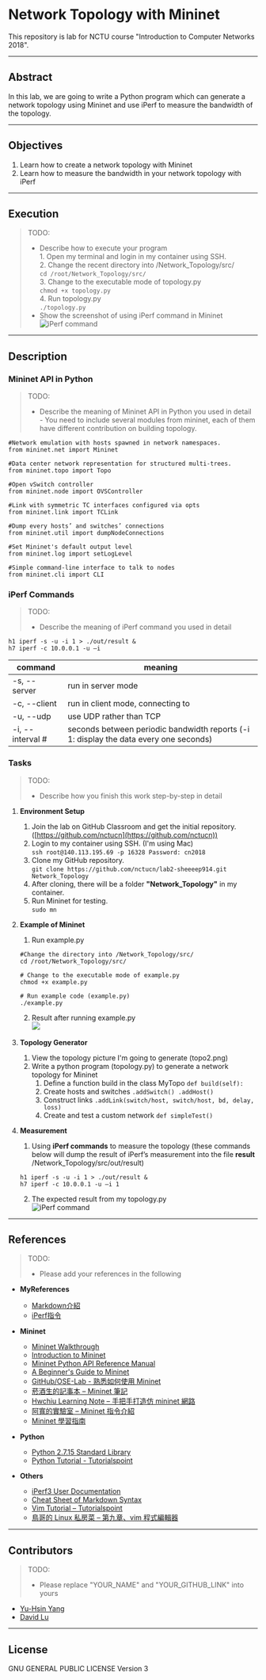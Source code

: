 # Network Topology with Mininet

This repository is lab for NCTU course "Introduction to Computer Networks 2018".

---
## Abstract

In this lab, we are going to write a Python program which can generate a network topology using Mininet and use iPerf to measure the bandwidth of the topology.

---
## Objectives

1. Learn how to create a network topology with Mininet
2. Learn how to measure the bandwidth in your network topology with iPerf

---
## Execution

> TODO: 
> * Describe how to execute your program  
	1.  Open my terminal and login in my container using SSH.       
	2.  Change the recent directory into /Network_Topology/src/   
	`cd /root/Network_Topology/src/`    
	3.  Change to the executable mode of topology.py   
	`chmod +x topology.py`    
	4.  Run topology.py  
	`./topology.py`    
> * Show the screenshot of using iPerf command in Mininet
	![iPerf command](iPerf_Command.png)

---
## Description

### Mininet API in Python

> TODO:
> * Describe the meaning of Mininet API in Python you used in detail  
	-  You need to include several modules from mininet, each of them have different contribution on building  topology.  

	#Network emulation with hosts spawned in network namespaces. 
	from mininet.net import Mininet
	
	#Data center network representation for structured multi-trees.
	from mininet.topo import Topo
	
	#Open vSwitch controller
	from mininet.node import OVSController
	
	#Link with symmetric TC interfaces configured via opts
	from mininet.link import TCLink
	
	#Dump every hosts’ and switches’ connections
	from mininet.util import dumpNodeConnections
	
	#Set Mininet's default output level
	from mininet.log import setLogLevel
	
	#Simple command-line interface to talk to nodes
	from mininet.cli import CLI
	

### iPerf Commands

> TODO:
> * Describe the meaning of iPerf command you used in detail  

	h1 iperf -s -u -i 1 > ./out/result &
	h7 iperf -c 10.0.0.1 -u –i
	
|command|meaning|
|---|---|   
|-s, --server|run in server mode| 
|-c, --client    <host>|run in client mode, connecting to <host>| 
| -u, --udp         | use UDP rather than TCP | 
| -i, --interval  # | seconds between periodic bandwidth reports (-i 1: display the data every one seconds) |
	
### Tasks

> TODO:
> * Describe how you finish this work step-by-step in detail

1. **Environment Setup**
	1.  Join the lab on GitHub Classroom and get the initial repository. ([https://github.com/nctucn](https://github.com/nctucn))  
	2.  Login to my container using SSH. (I'm using Mac)  
	`ssh root@140.113.195.69 -p 16328
	 Password: cn2018`  
	3.  Clone my GitHub repository.  
	`git clone https://github.com/nctucn/lab2-sheeeep914.git Network_Topology`    
	4.  After cloning, there will be a folder **"Network_Topology"** in my container.   
	5.  Run Mininet for testing.  
	`sudo mn`   
2. **Example of Mininet**
	1.  Run example.py   
	```
	#Change the directory into /Network_Topology/src/
	cd /root/Network_Topology/src/
	
	# Change to the executable mode of example.py
	chmod +x example.py
	
	# Run example code (example.py)
	./example.py
	```
	2. Result after running example.py  
	![](Excuting_example.png)
	

3. **Topology Generator**
	1.  View the topology picture I'm going to generate (topo2.png)    
	2.  Write a python program (topology.py) to generate a network topology for Mininet    
		1.  Define a function build in the class MyTopo `def build(self):`  
		2.  Create hosts and switches `.addSwitch() .addHost()`  
		3.  Construct links `.addLink(switch/host, switch/host, bd, delay, loss)`  
		4.  Create and test a custom network `def simpleTest()`  

4. **Measurement**
	1.  Using **iPerf commands** to measure the topology
	(these commands below will dump the result of iPerf’s measurement into the file **result**	/Network_Topology/src/out/result)    
	```
	h1 iperf -s -u -i 1 > ./out/result &
	h7 iperf -c 10.0.0.1 -u –i 1
	```
	2.  The expected result from my topology.py  
	![iPerf command](iPerf_Command.png)
---
## References

> TODO: 
> * Please add your references in the following 
* **MyReferences** 
    * [Markdown介紹](https://bookdown.org/tpemartin/rmarkdown_intro/markdown-knitr.html#markdown-knitr)
    * [iPerf指令](https://cms.35g.tw/coding/%E5%88%A9%E7%94%A8-iperf-%E6%B8%AC%E8%A9%A6%E7%B6%B2%E8%B7%AF%E6%95%88%E8%83%BD/)

* **Mininet**
    * [Mininet Walkthrough](http://mininet.org/walkthrough/)
    * [Introduction to Mininet](https://github.com/mininet/mininet/wiki/Introduction-to-Mininet)
    * [Mininet Python API Reference Manual](http://mininet.org/api/annotated.html)
    * [A Beginner's Guide to Mininet](https://opensourceforu.com/2017/04/beginners-guide-mininet/)
    * [GitHub/OSE-Lab - 熟悉如何使用 Mininet](https://github.com/OSE-Lab/Learning-SDN/blob/master/Mininet/README.md)
    * [菸酒生的記事本 – Mininet 筆記](https://blog.laszlo.tw/?p=81)
    * [Hwchiu Learning Note – 手把手打造仿 mininet 網路](https://hwchiu.com/setup-mininet-like-environment.html)
    * [阿寬的實驗室 – Mininet 指令介紹](https://ting-kuan.blog/2017/11/09/%E3%80%90mininet%E6%8C%87%E4%BB%A4%E4%BB%8B%E7%B4%B9%E3%80%91/)
    * [Mininet 學習指南](https://www.sdnlab.com/11495.html)
* **Python**
    * [Python 2.7.15 Standard Library](https://docs.python.org/2/library/index.html)
    * [Python Tutorial - Tutorialspoint](https://www.tutorialspoint.com/python/)
* **Others**
    * [iPerf3 User Documentation](https://iperf.fr/iperf-doc.php#3doc)
    * [Cheat Sheet of Markdown Syntax](https://www.markdownguide.org/cheat-sheet)
    * [Vim Tutorial – Tutorialspoint](https://www.tutorialspoint.com/vim/index.htm)
    * [鳥哥的 Linux 私房菜 – 第九章、vim 程式編輯器](http://linux.vbird.org/linux_basic/0310vi.php)
    
---
## Contributors

> TODO:
> * Please replace "YOUR_NAME" and "YOUR_GITHUB_LINK" into yours

* [Yu-Hsin Yang](https://github.com/sheeeep914)
* [David Lu](https://github.com/yungshenglu)

---
## License

GNU GENERAL PUBLIC LICENSE Version 3
